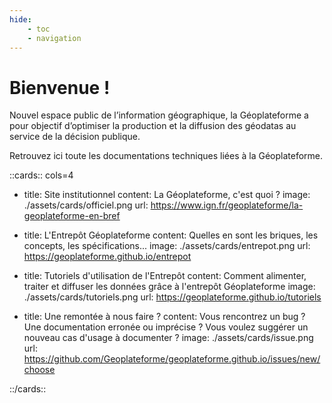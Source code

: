 ```yaml
---
hide:
    - toc
    - navigation
---
```


# Bienvenue !

Nouvel espace public de l’information géographique, la Géoplateforme a pour objectif d’optimiser la production et la diffusion des géodatas au service de la décision publique.

Retrouvez ici toute les documentations techniques liées à la Géoplateforme.

::cards:: cols=4

- title: Site institutionnel
  content: La Géoplateforme, c'est quoi ?
  image: ./assets/cards/officiel.png
  url: https://www.ign.fr/geoplateforme/la-geoplateforme-en-bref

- title: L'Entrepôt Géoplateforme
  content: Quelles en sont les briques, les concepts, les spécifications...
  image: ./assets/cards/entrepot.png
  url: https://geoplateforme.github.io/entrepot

- title: Tutoriels d'utilisation de l'Entrepôt
  content: Comment alimenter, traiter et diffuser les données grâce à l'entrepôt Géoplateforme
  image: ./assets/cards/tutoriels.png
  url: https://geoplateforme.github.io/tutoriels

- title: Une remontée à nous faire ?
  content: Vous rencontrez un bug ? Une documentation erronée ou imprécise ? Vous voulez suggérer un nouveau cas d'usage à documenter ?
  image: ./assets/cards/issue.png
  url: https://github.com/Geoplateforme/geoplateforme.github.io/issues/new/choose

::/cards::
